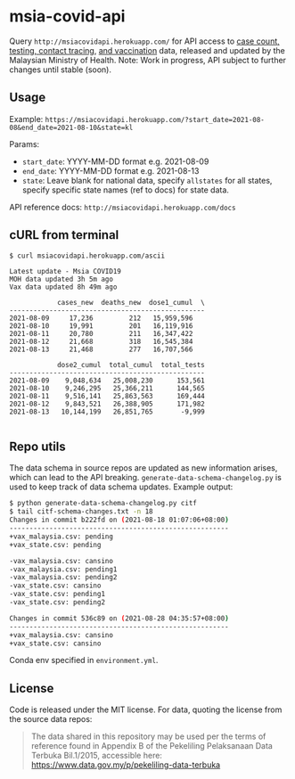 # msia-covid-api

Query `http://msiacovidapi.herokuapp.com/` for API access to [case count, testing, contact tracing](https://github.com/MoH-Malaysia/covid19-public), [and vaccination](https://github.com/CITF-Malaysia/citf-public) data, released and updated by the Malaysian Ministry of Health. 
Note: Work in progress, API subject to further changes until stable (soon). 

## Usage

Example: `https://msiacovidapi.herokuapp.com/?start_date=2021-08-08&end_date=2021-08-10&state=kl`

Params:
+ `start_date`: YYYY-MM-DD format e.g. 2021-08-09
+ `end_date`: YYYY-MM-DD format e.g. 2021-08-13
+ `state`: Leave blank for national data, specify `allstates` for all states, specify specific state names (ref to docs) for state data.

API reference docs: `http://msiacovidapi.herokuapp.com/docs`

## cURL from terminal

```
$ curl msiacovidapi.herokuapp.com/ascii

Latest update - Msia COVID19
MOH data updated 3h 5m ago
Vax data updated 8h 49m ago

            cases_new  deaths_new  dose1_cumul  \
-------------------------------------------------
2021-08-09     17,236         212   15,959,596   
2021-08-10     19,991         201   16,119,916   
2021-08-11     20,780         211   16,347,422   
2021-08-12     21,668         318   16,545,384   
2021-08-13     21,468         277   16,707,566   

            dose2_cumul  total_cumul  total_tests  
-------------------------------------------------
2021-08-09    9,048,634   25,008,230      153,561  
2021-08-10    9,246,295   25,366,211      144,565  
2021-08-11    9,516,141   25,863,563      169,444  
2021-08-12    9,843,521   26,388,905      171,982  
2021-08-13   10,144,199   26,851,765       -9,999  
 
```

## Repo utils

The data schema in source repos are updated as new information arises, which can lead to the API breaking. `generate-data-schema-changelog.py` is used to keep track of data schema updates. Example output: 

``` bash
$ python generate-data-schema-changelog.py citf
$ tail citf-schema-changes.txt -n 18 
Changes in commit b222fd on (2021-08-18 01:07:06+08:00)
-------------------------------------------------------
+vax_malaysia.csv: pending
+vax_state.csv: pending

-vax_malaysia.csv: cansino
-vax_malaysia.csv: pending1
-vax_malaysia.csv: pending2
-vax_state.csv: cansino
-vax_state.csv: pending1
-vax_state.csv: pending2

Changes in commit 536c89 on (2021-08-28 04:35:57+08:00)
-------------------------------------------------------
+vax_malaysia.csv: cansino
+vax_state.csv: cansino
```

Conda env specified in `environment.yml`.

## License

Code is released under the MIT license. For data, quoting the license from the source data repos:

> The data shared in this repository may be used per the terms of reference found in Appendix B of the Pekeliling Pelaksanaan Data Terbuka Bil.1/2015, accessible here:
> https://www.data.gov.my/p/pekeliling-data-terbuka


